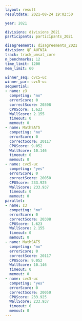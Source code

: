 ```yaml
---
layout: result
resultdate: 2021-08-24 19:02:50

year: 2021

divisions: divisions_2021
participants: participants_2021

disagreements: disagreements_2021
division: QF_AUFNIA
track: track_unsat_core
n_benchmarks: 12
time_limit: 1200
mem_limit: 60

winner_seq: cvc5-uc
winner_par: cvc5-uc
sequential:
- name: z3
  competing: "no"
  errorScore: 0
  correctScore: 20308
  CPUScore: 1.623
  WallScore: 2.155
  timeout: 0
  memout: 0
- name: MathSAT5
  competing: "no"
  errorScore: 0
  correctScore: 20117
  CPUScore: 9.052
  WallScore: 10.146
  timeout: 0
  memout: 0
- name: cvc5-uc
  competing: "yes"
  errorScore: 0
  correctScore: 20050
  CPUScore: 233.925
  WallScore: 233.937
  timeout: 0
  memout: 0
parallel:
- name: z3
  competing: "no"
  errorScore: 0
  correctScore: 20308
  CPUScore: 1.623
  WallScore: 2.155
  timeout: 0
  memout: 0
- name: MathSAT5
  competing: "no"
  errorScore: 0
  correctScore: 20117
  CPUScore: 9.052
  WallScore: 10.146
  timeout: 0
  memout: 0
- name: cvc5-uc
  competing: "yes"
  errorScore: 0
  correctScore: 20050
  CPUScore: 233.925
  WallScore: 233.937
  timeout: 0
  memout: 0
---
```

